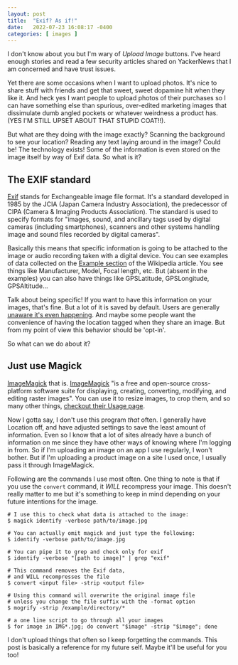 ```yaml
---
layout: post
title:  "Exif? As if!"
date:   2022-07-23 16:08:17 -0400
categories: [ images ]
---
```


I don't know about you but I'm wary of _Upload Image_ buttons. I've heard enough
stories and read a few security articles shared on YackerNews that I am
concerned and have trust issues.

Yet there are some occasions when I want to upload photos. It's nice to share
stuff with friends and get that sweet, sweet dopamine hit when they like it. And
heck yes I want people to upload photos of their purchases so I can have
something else than spurious, over-edited marketing images that dissimulate dumb
angled pockets or whatever weirdness a product has. (YES I'M STILL UPSET ABOUT
THAT STUPID COAT!!).

But what are they doing with the image exactly? Scanning the background to see
your location? Reading any text laying around in the image? Could be! The
technology exists! Some of the information is even stored on the image itself by
way of Exif data. So what is it?

## The EXIF standard

[Exif][wiki-exif] stands for Exchangeable image file format. It's a standard developed in
1985 by the JCIA (Japan Camera Industry Association), the predecessor of CIPA
(Camera & Imaging Products Association). The standard is used to specify formats
for "images, sound, and ancillary tags used by digital cameras (including
smartphones), scanners and other systems handling image and sound files recorded
by digital cameras".

Basically this means that specific information is going to be attached to the
image or audio recording taken with a digital device. You can see examples of
data collected on the [Example section][wiki-exif-ex] of the Wikipedia article.
You see things like Manufacturer, Model, Focal length, etc. But (absent in the
examples) you can also have things like GPSLatitude, GPSLongitude,
GPSAltitude...

Talk about being specific! If you want to have this information on your images,
that's fine. But a lot of it is saved by default. Users are generally [unaware
it's even happening][wiki-exif-security]. And maybe some people want the
convenience of having the location tagged when they share an image. But from my
point of view this behavior should be 'opt-in'.

So what can we do about it?

## Just use Magick

[ImageMagick][imagemagick] that is. [ImageMagick][wiki-imagemagick] "is a free
and open-source cross-platform software suite for displaying, creating,
converting, modifying, and editing raster images". You can use it to resize
images, to crop them, and so many other things, [checkout their Usage
page][imagemagick-usage].

Now I gotta say, I don't use this program _that_ often. I generally have
Location off, and have adjusted settings to save the least amount of
information. Even so I know that a lot of sites already have a bunch of
information on me since they have other ways of knowing where I'm logging in
from. So if I'm uploading an image on an app I use regularly, I won't bother.
But if I'm uploading a product image on a site I used once, I usually pass it
through ImageMagick.

Following are the commands I use most often. One thing to note is that if you
use the `convert` command, it _WILL_ recompress your image. This doesn't really
matter to me but it's something to keep in mind depending on your future
intentions for the image.

```
# I use this to check what data is attached to the image:
$ magick identify -verbose path/to/image.jpg

# You can actually omit magick and just type the following:
$ identify -verbose path/to/image.jpg

# You can pipe it to grep and check only for exif
$ identify -verbose "[path to image]" | grep "exif"

# This command removes the Exif data, 
# and WILL recompresses the file
$ convert <input file> -strip <output file>

# Using this command will overwrite the original image file
# unless you change the file suffix with the -format option
$ mogrify -strip /example/directory/*

# a one line script to go through all your images
$ for image in IMG*.jpg; do convert "$image" -strip "$image"; done
```

I don't upload things that often so I keep forgetting the commands. This post is
basically a reference for my future self. Maybe it'll be useful for you too!

[wiki-exif]: https://en.wikipedia.org/wiki/Exif
[wiki-exif-ex]: https://en.wikipedia.org/wiki/Exif#Example
[imagemagick]: https://imagemagick.org/index.php
[imagemagick-usage]: https://imagemagick.org/Usage/
[wiki-imagemagick]: https://en.wikipedia.org/wiki/ImageMagick
[wiki-exif-security]: https://en.wikipedia.org/wiki/Exif#Privacy_and_security
